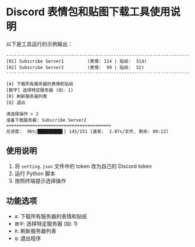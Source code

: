 # Discord 表情包和贴图下载工具使用说明

以下是工具运行的示例输出：

```
----------------------------------------------------------------------
[01] Subscribe Server1         (表情: 114 | 贴纸:  514)
[02] Subscribe Server2         (表情:  99 | 贴纸:  52)
----------------------------------------------------------------------

[A] 下载所有服务器的表情和贴纸
[数字] 选择特定服务器 (如: 1)
[R] 刷新服务器列表
[Q] 退出

请选择操作 > 2
准备下载服务器: Subscribe Server2
========================================
总进度:  96%|█████████▌| 145/151 [速率:  2.07s/文件, 剩余: 00:12]
```

## 使用说明

1. 将 `setting.json` 文件中的 token 改为自己的 Discord token
2. 运行 Python 脚本
3. 按照终端提示选择操作

## 功能选项

- `A`: 下载所有服务器的表情和贴纸
- `数字`: 选择特定服务器 (如: 1)
- `R`: 刷新服务器列表
- `Q`: 退出程序
